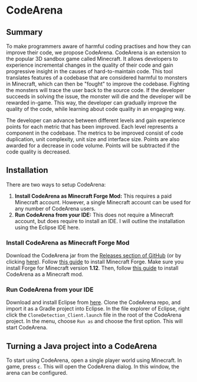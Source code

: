 # CodeArena
## Summary 
To make programmers aware of harmful coding practises and how they can improve their code, we propose CodeArena. CodeArena is an extension to the popular 3D sandbox game called Minecraft. It allows developers to experience incremental changes in the quality of their code and gain progressive insight in the causes of hard-to-maintain code. This tool translates features of a codebase that are considered harmful to monsters in Minecraft, which can then be "fought" to improve the codebase. Fighting the monsters will trace the user back to the source code. If the developer succeeds in solving the issue, the monster will die and the developer will be rewarded in-game. This way, the developer can gradually improve the quality of the code, while learning about code quality in an engaging way.

The developer can advance between different levels and gain experience points for each metric that has been improved. Each level represents a component in the codebase. The metrics to be improved consist of code duplication, unit complexity, unit size and interface size. Points are also awarded for a decrease in code volume. Points will be subtracted if the code quality is decreased.

## Installation
There are two ways to setup CodeArena:
1. **Install CodeArena as Minecraft Forge Mod:** This requires a paid Minecraft account. However, a single Minecraft account can be used for any number of CodeArena users.
2. **Run CodeArena from your IDE:** This does not require a Minecraft account, but does require to install an IDE. I will outline the installation using the Eclipse IDE here.

### Install CodeArena as Minecraft Forge Mod
Download the CodeArena jar from the [Releases section of GitHub](https://github.com/SimonBaars/CodeArena/releases) (or by clicking [here](https://github.com/SimonBaars/CodeArena/releases/download/v1.2/CodeArena-1.2.jar)). Follow [this guide](https://www.minecraftmods.com/how-to-install-minecraft-forge/) to install Minecraft Forge. Make sure you install Forge for Minecraft version **1.12**. Then, follow [this guide](https://www.minecraftmods.com/how-to-install-mods-for-minecraft-forge/) to install CodeArena as a Minecraft mod.

### Run CodeArena from your IDE
Download and install Eclipse from [here](https://www.eclipse.org/downloads/). Clone the CodeArena repo, and import it as a Gradle project into Eclipse. In the file explorer of Eclipse, right click the `CloneDetection_Client.launch` file in the root of the CodeArena project. In the menu, choose `Run as` and choose the first option. This will start CodeArena.

## Turning a Java project into a CodeArena
To start using CodeArena, open a single player world using Minecraft. In game, press `c`. This will open the CodeArena dialog. In this window, the arena can be configured. 

